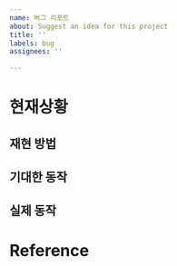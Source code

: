 ```yaml
---
name: 버그 리포트
about: Suggest an idea for this project
title: ''
labels: bug
assignees: ''

---
```


# 현재상황
## 재현 방법

## 기대한 동작

## 실제 동작

# Reference
